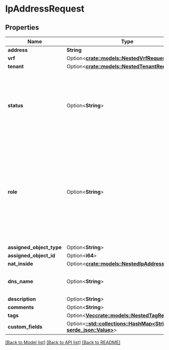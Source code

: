 # IpAddressRequest

## Properties

Name | Type | Description | Notes
------------ | ------------- | ------------- | -------------
**address** | **String** |  | 
**vrf** | Option<[**crate::models::NestedVrfRequest**](NestedVRFRequest.md)> |  | [optional]
**tenant** | Option<[**crate::models::NestedTenantRequest**](NestedTenantRequest.md)> |  | [optional]
**status** | Option<**String**> | * `active` - Active * `reserved` - Reserved * `deprecated` - Deprecated * `dhcp` - DHCP * `slaac` - SLAAC | [optional]
**role** | Option<**String**> | * `loopback` - Loopback * `secondary` - Secondary * `anycast` - Anycast * `vip` - VIP * `vrrp` - VRRP * `hsrp` - HSRP * `glbp` - GLBP * `carp` - CARP | [optional]
**assigned_object_type** | Option<**String**> |  | [optional]
**assigned_object_id** | Option<**i64**> |  | [optional]
**nat_inside** | Option<[**crate::models::NestedIpAddressRequest**](NestedIPAddressRequest.md)> |  | [optional]
**dns_name** | Option<**String**> | Hostname or FQDN (not case-sensitive) | [optional]
**description** | Option<**String**> |  | [optional]
**comments** | Option<**String**> |  | [optional]
**tags** | Option<[**Vec<crate::models::NestedTagRequest>**](NestedTagRequest.md)> |  | [optional]
**custom_fields** | Option<[**::std::collections::HashMap<String, serde_json::Value>**](serde_json::Value.md)> |  | [optional]

[[Back to Model list]](../README.md#documentation-for-models) [[Back to API list]](../README.md#documentation-for-api-endpoints) [[Back to README]](../README.md)



